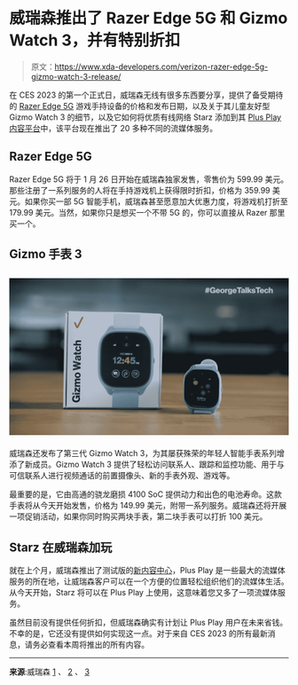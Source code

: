 # 威瑞森推出了 Razer Edge 5G 和 Gizmo Watch 3，并有特别折扣

> 原文：<https://www.xda-developers.com/verizon-razer-edge-5g-gizmo-watch-3-release/>

在 CES 2023 的第一个正式日，威瑞森无线有很多东西要分享，提供了备受期待的 [Razer Edge 5G](https://www.xda-developers.com/the-razer-edge-5g-makes-its-official-debut-retail-release-slated-for-january/) 游戏手持设备的价格和发布日期，以及关于其儿童友好型 Gizmo Watch 3 的细节，以及它如何将优质有线网络 Starz 添加到其 [Plus Play 内容平台](https://www.xda-developers.com/verizon-plus-play-beta-launch-free-netflix/)中，该平台现在推出了 20 多种不同的流媒体服务。

## Razer Edge 5G

Razer Edge 5G 将于 1 月 26 日开始在威瑞森独家发售，零售价为 599.99 美元。那些注册了一系列服务的人将在手持游戏机上获得限时折扣，价格为 359.99 美元。如果你买一部 5G 智能手机，威瑞森甚至愿意加大优惠力度，将游戏机打折至 179.99 美元。当然，如果你只是想买一个不带 5G 的，你可以直接从 Razer 那里买一个。

## Gizmo 手表 3

## ![Gizmo Watch 3](img/92a05449e5b0449324f44b91834cf00f.png)

威瑞森还发布了第三代 Gizmo Watch 3，为其屡获殊荣的年轻人智能手表系列增添了新成员。Gizmo Watch 3 提供了轻松访问联系人、跟踪和监控功能、用于与可信联系人进行视频通话的前置摄像头、新的手表外观、游戏等。

最重要的是，它由高通的骁龙磨损 4100 SoC 提供动力和出色的电池寿命。这款手表将从今天开始发售，价格为 149.99 美元，附带一系列服务。威瑞森还将开展一项促销活动，如果你同时购买两块手表，第二块手表可以打折 100 美元。

## Starz 在威瑞森加玩

就在上个月，威瑞森推出了测试版的[新内容中心](https://www.xda-developers.com/verizon-plus-play-beta-launch-free-netflix/)，Plus Play 是一些最大的流媒体服务的所在地，让威瑞森客户可以在一个方便的位置轻松组织他们的流媒体生活。从今天开始，Starz 将可以在 Plus Play 上使用，这意味着您又多了一项流媒体服务。

虽然目前没有提供任何折扣，但威瑞森确实有计划让 Plus Play 用户在未来省钱。不幸的是，它还没有提供如何实现这一点。对于来自 CES 2023 的所有最新消息，请务必查看本周将推出的所有内容。

* * *

**来源**:威瑞森 [1](https://www.anrdoezrs.net/links/100122946/type/dlg/sid/UUxdaUeUpU1001551/https://www.verizon.com/about/news/verizon-razer-edge-5g-ultimate) 、 [2](https://www.anrdoezrs.net/links/100122946/type/dlg/sid/UUxdaUeUpU1001551/https://www.verizon.com/about/news/verizon-gizmo-watch-3) 、 [3](https://www.anrdoezrs.net/links/100122946/type/dlg/sid/UUxdaUeUpU1001551/https://www.verizon.com/about/news/starz-joins-verizons-play-platform)